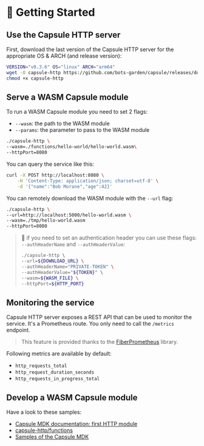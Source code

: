 # 🚀 Getting Started

## Use the Capsule HTTP server

First, download the last version of the Capsule HTTP server for the appropriate OS & ARCH (and release version):

```bash
VERSION="v0.3.6" OS="linux" ARCH="arm64"
wget -O capsule-http https://github.com/bots-garden/capsule/releases/download/${VERSION}/capsule-http-${VERSION}-${OS}-${ARCH}
chmod +x capsule-http
```

## Serve a WASM Capsule module

To run a WASM Capsule module you need to set 2 flags:

- `--wasm`: the path to the WASM module
- `--params`: the parameter to pass to the WASM module

```bash
./capsule-http \
--wasm=./functions/hello-world/hello-world.wasm\
--httpPort=8080
```

You can query the service like this:
```bash
curl -X POST http://localhost:8080 \
    -H 'Content-Type: application/json; charset=utf-8' \
    -d '{"name":"Bob Morane","age":42}'
```

You can remotely download  the WASM module with the `--url` flag:
```bash
./capsule-http \
--url=http://localhost:5000/hello-world.wasm \
--wasm=./tmp/hello-world.wasm 
--httpPort=8080
```

> 👋 if you need to set an authentication header you can use these flags: `--authHeaderName` and `--authHeaderValue`:
>
> ```bash
> ./capsule-http \
> --url=${DOWNLOAD_URL} \
> --authHeaderName="PRIVATE-TOKEN" \
> --authHeaderValue="${TOKEN}" \
> --wasm=${WASM_FILE} \
> --httpPort=${HTTP_PORT}
> ```

## Monitoring the service

Capsule HTTP server exposes a REST API that can be used to monitor the service. It's a Prometheus route. You only need to call the `/metrics` endpoint.

> This feature is provided thanks to the [FiberPrometheus](https://github.com/ansrivas/fiberprometheus) library.

Following metrics are available by default:

- `http_requests_total`
- `http_request_duration_seconds`
- `http_requests_in_progress_total`

## Develop a WASM Capsule module

Have a look to these samples:

- [Capsule MDK documentation: first HTTP module](https://bots-garden.github.io/capsule-module-sdk/first-http-module/)
- [capsule-http/functions](https://github.com/bots-garden/capsule/tree/main/capsule-http/functions)
- [Samples of the Capsule MDK](https://github.com/bots-garden/capsule-module-sdk/tree/main/samples)
